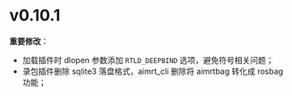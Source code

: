 # v0.10.1

**重要修改**：

- 加载插件时 dlopen 参数添加 `RTLD_DEEPBIND` 选项，避免符号相关问题；
- 录包插件删除 sqlite3 落盘格式，aimrt_cli 删除将 aimrtbag 转化成 rosbag 功能；
